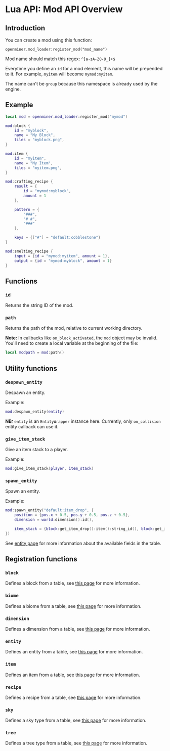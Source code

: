 # Lua API: Mod API Overview

## Introduction

You can create a mod using this function:
```
openminer.mod_loader:register_mod("mod_name")
```

Mod name should match this regex: `^[a-zA-Z0-9_]+$`

Everytime you define an `id` for a mod element, this name will be prepended to it.
For example, `myitem` will become `mymod:myitem`.

The name can't be `group` because this namespace is already used by the engine.

## Example

```lua
local mod = openminer.mod_loader:register_mod("mymod")

mod:block {
	id = "myblock",
	name = "My Block",
	tiles = "myblock.png",
}

mod:item {
	id = "myitem",
	name = "My Item",
	tiles = "myitem.png",
}

mod:crafting_recipe {
	result = {
		id = "mymod:myblock",
		amount = 1
	},

	pattern = {
		"###",
		"# #",
		"###"
	},

	keys = {["#"] = "default:cobblestone"}
}

mod:smelting_recipe {
	input = {id = "mymod:myitem", amount = 1},
	output = {id = "mymod:myblock", amount = 1}
}
```

## Functions

### `id`

Returns the string ID of the mod.

### `path`

Returns the path of the mod, relative to current working directory.

**Note:** In callbacks like `on_block_activated`, the `mod` object may be invalid.
You'll need to create a local variable at the beginning of the file:
```lua
local modpath = mod:path()
```

## Utility functions

### `despawn_entity`

Despawn an entity.

Example:
```lua
mod:despawn_entity(entity)
```

**NB:** `entity` is an `EntityWrapper` instance here. Currently, only `on_collision` entity callback can use it.

### `give_item_stack`

Give an item stack to a player.

Example:
```lua
mod:give_item_stack(player, item_stack)
```

### `spawn_entity`

Spawn an entity.

Example:
```lua
mod:spawn_entity("default:item_drop", {
	position = {pos.x + 0.5, pos.y + 0.5, pos.z + 0.5},
	dimension = world:dimension():id(),

	item_stack = {block:get_item_drop():item():string_id(), block:get_item_drop():amount()}
})
```

See [entity page](lua-api-entity.md#entity-spawn-parameters) for more information about the available fields in the table.

## Registration functions

### `block`

Defines a block from a table, see [this page](lua-api-block.md) for more information.

### `biome`

Defines a biome from a table, see [this page](lua-api-biome.md) for more information.

### `dimension`

Defines a dimension from a table, see [this page](lua-api-dimension.md) for more information.

### `entity`

Defines an entity from a table, see [this page](lua-api-entity.md) for more information.

### `item`

Defines an item from a table, see [this page](lua-api-item.md) for more information.

### `recipe`

Defines a recipe from a table, see [this page](lua-api-recipe.md) for more information.

### `sky`

Defines a sky type from a table, see [this page](lua-api-sky.md) for more information.

### `tree`

Defines a tree type from a table, see [this page](lua-api-tree.md) for more information.

